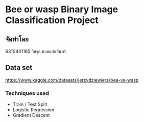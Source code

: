 # Bee or wasp Binary Image Classification Project
## จัดทำโดย
6310401165 วิศรุต หอมแก่นจันทร์

## Data set
https://www.kaggle.com/datasets/jerzydziewierz/bee-vs-wasp

### Techniques used
- Train / Test Split
- Logistic Regression
- Gradient Descent
